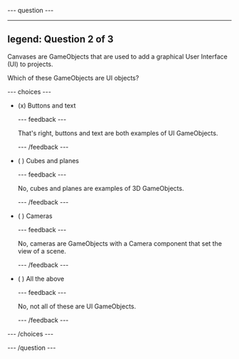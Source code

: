 
--- question ---

---
legend: Question 2 of 3
---

Canvases are GameObjects that are used to add a graphical User Interface (UI) to projects.

Which of these GameObjects are UI objects?

--- choices ---

- (x) Buttons and text

  --- feedback ---

  That's right, buttons and text are both examples of UI GameObjects.

  --- /feedback ---

- ( ) Cubes and planes

  --- feedback ---

  No, cubes and planes are examples of 3D GameObjects.

  --- /feedback ---

- ( ) Cameras

  --- feedback ---

  No, cameras are GameObjects with a Camera component that set the view of a scene.

  --- /feedback ---

- ( ) All the above

  --- feedback ---

  No, not all of these are UI GameObjects.

  --- /feedback ---

--- /choices ---

--- /question ---
